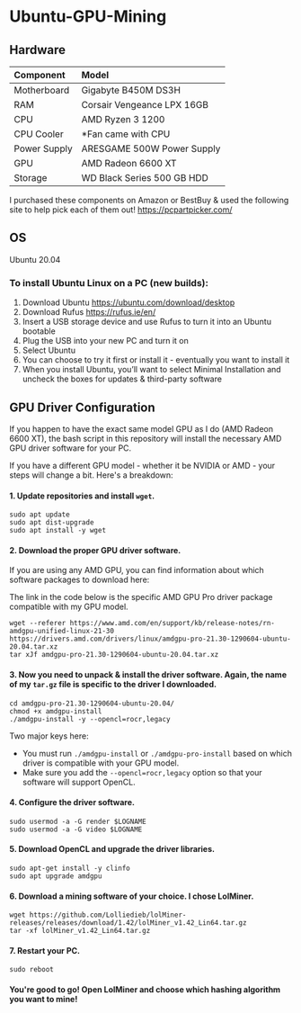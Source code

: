 # Ubuntu-GPU-Mining

## Hardware

| Component     | Model     |
|:--------------|:----------|
| Motherboard | Gigabyte B450M DS3H |
| RAM | Corsair Vengeance LPX 16GB |
| CPU | AMD Ryzen 3 1200 |
| CPU Cooler | *Fan came with CPU |
| Power Supply | ARESGAME 500W Power Supply |
| GPU | AMD Radeon 6600 XT |
| Storage | WD Black Series 500 GB HDD |

I purchased these components on Amazon or BestBuy & used the following site to help pick each of them out!
https://pcpartpicker.com/


## OS

Ubuntu 20.04

### To install Ubuntu Linux on a PC (new builds):
1. Download Ubuntu https://ubuntu.com/download/desktop
2. Download Rufus https://rufus.ie/en/
3. Insert a USB storage device and use Rufus to turn it into an Ubuntu bootable
4. Plug the USB into your new PC and turn it on
5. Select Ubuntu
6. You can choose to try it first or install it - eventually you want to install it
7. When you install Ubuntu, you’ll want to select Minimal Installation and uncheck the boxes for updates & third-party software

## GPU Driver Configuration

If you happen to have the exact same model GPU as I do (AMD Radeon 6600 XT), the bash script in this repository will install the 
necessary AMD GPU driver software for your PC.

If you have a different GPU model - whether it be NVIDIA or AMD - your steps will change a bit. Here's a breakdown:

#### 1. Update repositories and install `wget`.
```shell
sudo apt update
sudo apt dist-upgrade
sudo apt install -y wget
```
#### 2. Download the proper GPU driver software.

If you are using any AMD GPU, you can find information about which software packages to download here: <link>

The link in the code below is the specific AMD GPU Pro driver package compatible with my GPU model.
```shell
wget --referer https://www.amd.com/en/support/kb/release-notes/rn-amdgpu-unified-linux-21-30 https://drivers.amd.com/drivers/linux/amdgpu-pro-21.30-1290604-ubuntu-20.04.tar.xz
tar xJf amdgpu-pro-21.30-1290604-ubuntu-20.04.tar.xz
```

#### 3. Now you need to unpack & install the driver software. Again, the name of my `tar.gz` file is specific to the driver I downloaded.
```shell
cd amdgpu-pro-21.30-1290604-ubuntu-20.04/
chmod +x amdgpu-install
./amdgpu-install -y --opencl=rocr,legacy
```
Two major keys here: 
- You must run `./amdgpu-install` or `./amdgpu-pro-install` based on which driver is compatible with your GPU model.
- Make sure you add the `--opencl=rocr,legacy` option so that your software will support OpenCL.

#### 4. Configure the driver software.
```shell
sudo usermod -a -G render $LOGNAME
sudo usermod -a -G video $LOGNAME
```

#### 5. Download OpenCL and upgrade the driver libraries.
```shell
sudo apt-get install -y clinfo
sudo apt upgrade amdgpu
```

#### 6. Download a mining software of your choice. I chose LolMiner.
```shell
wget https://github.com/Lolliedieb/lolMiner-releases/releases/download/1.42/lolMiner_v1.42_Lin64.tar.gz
tar -xf lolMiner_v1.42_Lin64.tar.gz
```

#### 7. Restart your PC.
```shell
sudo reboot
```

#### You're good to go! Open LolMiner and choose which hashing algorithm you want to mine!
